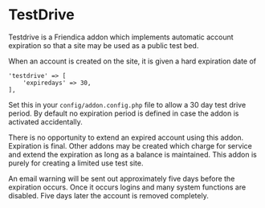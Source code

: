 TestDrive
=========


Testdrive is a Friendica addon which implements automatic account expiration so that a site may be used as a public test bed.

When an account is created on the site, it is given a hard expiration date of

	'testdrive' => [
		'expiredays' => 30,
	],

Set this in your `config/addon.config.php` file to allow a 30 day test drive period.
By default no expiration period is defined in case the addon is activated accidentally.

There is no opportunity to extend an expired account using this addon.
Expiration is final.
Other addons may be created which charge for service and extend the expiration as long as a balance is maintained.
This addon is purely for creating a limited use test site.

An email warning will be sent out approximately five days before the expiration occurs.
Once it occurs logins and many system functions are disabled.
Five days later the account is removed completely.
